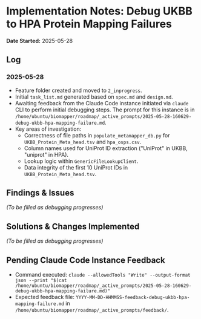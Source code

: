 # Implementation Notes: Debug UKBB to HPA Protein Mapping Failures

**Date Started:** 2025-05-28

## Log

### 2025-05-28
-   Feature folder created and moved to `2_inprogress`.
-   Initial `task_list.md` generated based on `spec.md` and `design.md`.
-   Awaiting feedback from the Claude Code instance initiated via `claude` CLI to perform initial debugging steps. The prompt for this instance is in `/home/ubuntu/biomapper/roadmap/_active_prompts/2025-05-28-160629-debug-ukbb-hpa-mapping-failure.md`.
-   Key areas of investigation:
    -   Correctness of file paths in `populate_metamapper_db.py` for `UKBB_Protein_Meta_head.tsv` and `hpa_osps.csv`.
    -   Column names used for UniProt ID extraction ("UniProt" in UKBB, "uniprot" in HPA).
    -   Lookup logic within `GenericFileLookupClient`.
    -   Data integrity of the first 10 UniProt IDs in `UKBB_Protein_Meta_head.tsv`.

## Findings & Issues

*(To be filled as debugging progresses)*

## Solutions & Changes Implemented

*(To be filled as debugging progresses)*

## Pending Claude Code Instance Feedback

-   Command executed: `claude --allowedTools "Write" --output-format json --print "$(cat /home/ubuntu/biomapper/roadmap/_active_prompts/2025-05-28-160629-debug-ukbb-hpa-mapping-failure.md)"`
-   Expected feedback file: `YYYY-MM-DD-HHMMSS-feedback-debug-ukbb-hpa-mapping-failure.md` in `/home/ubuntu/biomapper/roadmap/_active_prompts/feedback/`.
